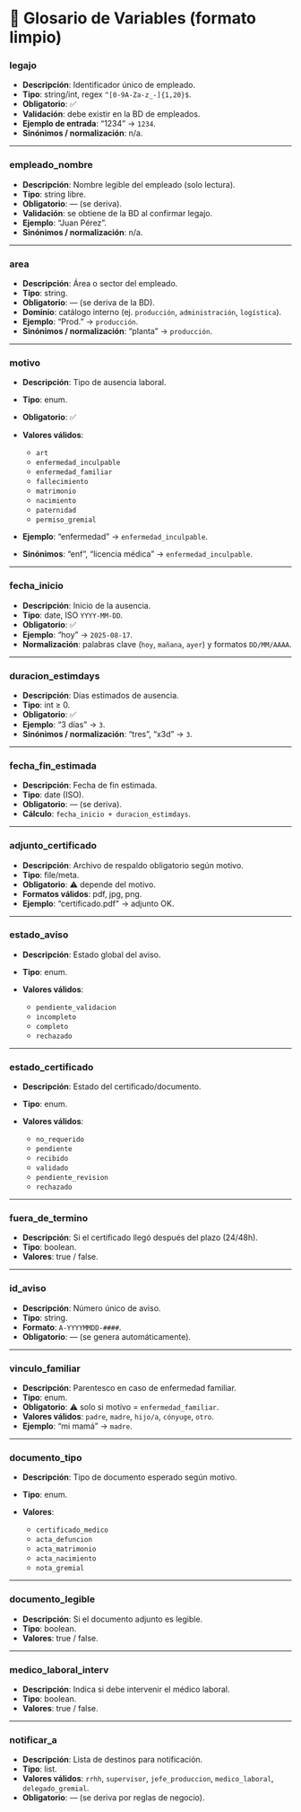 # 📘 Glosario de Variables (formato limpio)

### legajo

* **Descripción**: Identificador único de empleado.
* **Tipo**: string/int, regex `^[0-9A-Za-z_-]{1,20}$`.
* **Obligatorio**: ✅
* **Validación**: debe existir en la BD de empleados.
* **Ejemplo de entrada**: “1234” → `1234`.
* **Sinónimos / normalización**: n/a.

---

### empleado\_nombre

* **Descripción**: Nombre legible del empleado (solo lectura).
* **Tipo**: string libre.
* **Obligatorio**: — (se deriva).
* **Validación**: se obtiene de la BD al confirmar legajo.
* **Ejemplo**: “Juan Pérez”.
* **Sinónimos / normalización**: n/a.

---

### area

* **Descripción**: Área o sector del empleado.
* **Tipo**: string.
* **Obligatorio**: — (se deriva de la BD).
* **Dominio**: catálogo interno (ej. `producción`, `administración`, `logística`).
* **Ejemplo**: “Prod.” → `producción`.
* **Sinónimos / normalización**: “planta” → `producción`.

---

### motivo

* **Descripción**: Tipo de ausencia laboral.
* **Tipo**: enum.
* **Obligatorio**: ✅
* **Valores válidos**:

  * `art`
  * `enfermedad_inculpable`
  * `enfermedad_familiar`
  * `fallecimiento`
  * `matrimonio`
  * `nacimiento`
  * `paternidad`
  * `permiso_gremial`
* **Ejemplo**: “enfermedad” → `enfermedad_inculpable`.
* **Sinónimos**: “enf”, “licencia médica” → `enfermedad_inculpable`.

---

### fecha\_inicio

* **Descripción**: Inicio de la ausencia.
* **Tipo**: date, ISO `YYYY-MM-DD`.
* **Obligatorio**: ✅
* **Ejemplo**: “hoy” → `2025-08-17`.
* **Normalización**: palabras clave (`hoy`, `mañana`, `ayer`) y formatos `DD/MM/AAAA`.

---

### duracion\_estimdays

* **Descripción**: Días estimados de ausencia.
* **Tipo**: int ≥ 0.
* **Obligatorio**: ✅
* **Ejemplo**: “3 días” → `3`.
* **Sinónimos / normalización**: “tres”, “x3d” → `3`.

---

### fecha\_fin\_estimada

* **Descripción**: Fecha de fin estimada.
* **Tipo**: date (ISO).
* **Obligatorio**: — (se deriva).
* **Cálculo**: `fecha_inicio + duracion_estimdays`.

---

### adjunto\_certificado

* **Descripción**: Archivo de respaldo obligatorio según motivo.
* **Tipo**: file/meta.
* **Obligatorio**: ⚠️ depende del motivo.
* **Formatos válidos**: pdf, jpg, png.
* **Ejemplo**: “certificado.pdf” → adjunto OK.

---

### estado\_aviso

* **Descripción**: Estado global del aviso.
* **Tipo**: enum.
* **Valores válidos**:

  * `pendiente_validacion`
  * `incompleto`
  * `completo`
  * `rechazado`

---

### estado\_certificado

* **Descripción**: Estado del certificado/documento.
* **Tipo**: enum.
* **Valores válidos**:

  * `no_requerido`
  * `pendiente`
  * `recibido`
  * `validado`
  * `pendiente_revision`
  * `rechazado`

---

### fuera\_de\_termino

* **Descripción**: Si el certificado llegó después del plazo (24/48h).
* **Tipo**: boolean.
* **Valores**: true / false.

---

### id\_aviso

* **Descripción**: Número único de aviso.
* **Tipo**: string.
* **Formato**: `A-YYYYMMDD-####`.
* **Obligatorio**: — (se genera automáticamente).

---

### vinculo\_familiar

* **Descripción**: Parentesco en caso de enfermedad familiar.
* **Tipo**: enum.
* **Obligatorio**: ⚠️ solo si motivo = `enfermedad_familiar`.
* **Valores válidos**: `padre`, `madre`, `hijo/a`, `cónyuge`, `otro`.
* **Ejemplo**: “mi mamá” → `madre`.

---

### documento\_tipo

* **Descripción**: Tipo de documento esperado según motivo.
* **Tipo**: enum.
* **Valores**:

  * `certificado_medico`
  * `acta_defuncion`
  * `acta_matrimonio`
  * `acta_nacimiento`
  * `nota_gremial`

---

### documento\_legible

* **Descripción**: Si el documento adjunto es legible.
* **Tipo**: boolean.
* **Valores**: true / false.

---

### medico\_laboral\_interv

* **Descripción**: Indica si debe intervenir el médico laboral.
* **Tipo**: boolean.
* **Valores**: true / false.

---

### notificar\_a

* **Descripción**: Lista de destinos para notificación.
* **Tipo**: list.
* **Valores válidos**: `rrhh`, `supervisor`, `jefe_produccion`, `medico_laboral`, `delegado_gremial`.
* **Obligatorio**: — (se deriva por reglas de negocio).
